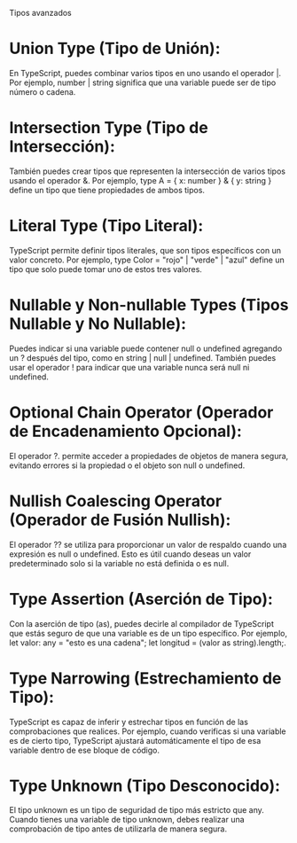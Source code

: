 Tipos avanzados
# Union Type (Tipo de Unión):
En TypeScript, puedes combinar varios tipos en uno usando el operador |. Por ejemplo, number | string significa que una variable puede ser de tipo número o cadena.

# Intersection Type (Tipo de Intersección):
También puedes crear tipos que representen la intersección de varios tipos usando el operador &. Por ejemplo, type A = { x: number } & { y: string } define un tipo que tiene propiedades de ambos tipos.

# Literal Type (Tipo Literal):
TypeScript permite definir tipos literales, que son tipos específicos con un valor concreto. Por ejemplo, type Color = "rojo" | "verde" | "azul" define un tipo que solo puede tomar uno de estos tres valores.

# Nullable y Non-nullable Types (Tipos Nullable y No Nullable):
Puedes indicar si una variable puede contener null o undefined agregando un ? después del tipo, como en string | null | undefined. También puedes usar el operador ! para indicar que una variable nunca será null ni undefined.

# Optional Chain Operator (Operador de Encadenamiento Opcional):
El operador ?. permite acceder a propiedades de objetos de manera segura, evitando errores si la propiedad o el objeto son null o undefined.

# Nullish Coalescing Operator (Operador de Fusión Nullish):
El operador ?? se utiliza para proporcionar un valor de respaldo cuando una expresión es null o undefined. Esto es útil cuando deseas un valor predeterminado solo si la variable no está definida o es null.

# Type Assertion (Aserción de Tipo):
Con la aserción de tipo (as), puedes decirle al compilador de TypeScript que estás seguro de que una variable es de un tipo específico. Por ejemplo, let valor: any = "esto es una cadena"; let longitud = (valor as string).length;.

# Type Narrowing (Estrechamiento de Tipo):
TypeScript es capaz de inferir y estrechar tipos en función de las comprobaciones que realices. Por ejemplo, cuando verificas si una variable es de cierto tipo, TypeScript ajustará automáticamente el tipo de esa variable dentro de ese bloque de código.

# Type Unknown (Tipo Desconocido):
El tipo unknown es un tipo de seguridad de tipo más estricto que any. Cuando tienes una variable de tipo unknown, debes realizar una comprobación de tipo antes de utilizarla de manera segura.